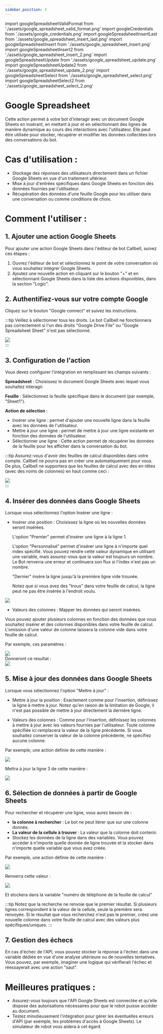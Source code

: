 ```yaml
---
sidebar_position: 3
---
```


import googleSpreadsheetValidFormat from './assets/google_spreadsheet_valid_format.png'
import googleCredentials from './assets/google_credentials.png'
import googleSpreadsheetInsertLast from './assets/google_spreadsheet_insert_last.png'
import googleSpreadsheetInsert from './assets/google_spreadsheet_insert.png'
import googleSpreadsheetInsert2 from './assets/google_spreadsheet_insert_2.png'
import googleSpreadsheetUpdate from './assets/google_spreadsheet_update.png'
import googleSpreadsheetUpdate2 from './assets/google_spreadsheet_update_2.png'
import googleSpreadsheetSelect from './assets/google_spreadsheet_select.png'
import googleSpreadsheetSelect2 from './assets/google_spreadsheet_select_2.png'

# Google Spreadsheet

Cette action permet à votre bot d'interagir avec un document Google Sheets en insérant, en mettant à jour et en sélectionnant des lignes de manière dynamique au cours des interactions avec l'utilisateur. Elle peut être utilisée pour stocker, récupérer et modifier les données collectées lors des conversations du bot.

# Cas d'utilisation :

- Stockage des réponses des utilisateurs directement dans un fichier Google Sheets en vue d'un traitement ultérieur.
- Mise à jour d'entrées spécifiques dans Google Sheets en fonction des données fournies par l'utilisateur.
- Récupération des données d'une feuille Google pour les utiliser dans une conversation ou comme conditions de choix.

# Comment l'utiliser :

## 1. Ajouter une action Google Sheets

Pour ajouter une action Google Sheets dans l'éditeur de bot Callbell, suivez ces étapes :

1. Ouvrez l'éditeur de bot et sélectionnez le point de votre conversation où vous souhaitez intégrer Google Sheets.
2. Ajoutez une nouvelle action en cliquant sur le bouton "+" et en sélectionnant Google Sheets dans la liste des actions disponibles, dans la section "Logic".

## 2. Authentifiez-vous sur votre compte Google

Cliquez sur le bouton "Google connect" et suivez les instructions.

:::tip
Veillez à sélectionner tous les droits. Le bot Callbell ne fonctionnera pas correctement si l'un des droits "Google Drive File" ou "Google Spreadsheet Sheet" n'est pas sélectionné.

<div class="text--center">
    <img src={googleCredentials} width={500} />
</div>
:::

## 3. Configuration de l'action

Vous devez configurer l'intégration en remplissant les champs suivants :

**Spreadsheet** : Choisissez le document Google Sheets avec lequel vous souhaitez interagir.

**Feuille** : Sélectionnez la feuille spécifique dans le document (par exemple, "Sheet1").

**Action de sélection** :

- Insérer une ligne : permet d'ajouter une nouvelle ligne dans la feuille avec les données de l'utilisateur.
- Mettre à jour une ligne : permet de mettre à jour une ligne existante en fonction des données de l'utilisateur.
- Sélectionner une ligne : Cette action permet de récupérer les données de la feuille pour les afficher dans la conversation du bot.

:::tip
Assurez-vous d'avoir des feuilles de calcul disponibles dans votre compte. Callbell ne pourra pas en créer une automatiquement pour vous.
De plus, Callbell ne supportera que les feuilles de calcul avec des en-têtes (avec des noms de colonnes) en haut comme ceci :

<div class="text--center">
    <img src={googleSpreadsheetValidFormat} width={500} />
</div>
:::

## 4. Insérer des données dans Google Sheets

Lorsque vous sélectionnez l'option Insérer une ligne :

- Insérer une position : Choisissez la ligne où les nouvelles données seront insérées.

  L'option "Premier" permet d'insérer une ligne à la ligne 1.

  L'option "Personnalisé" permet d'insérer une ligne à n'importe quel index spécifié. Vous pouvez rendre cette valeur dynamique en utilisant une variable, mais assurez-vous que la valeur est toujours un nombre. Le Bot renverra une erreur et continuera son flux si l'index n'est pas un nombre.

  "Dernier" insère la ligne jusqu'à la première ligne vide trouvée.

  Notez que si vous avez des "trous" dans votre feuille de calcul, la ligne peut ne pas être insérée à l'endroit voulu.

<div class="text--center">
    <img src={googleSpreadsheetInsertLast} width={500} />
</div>

- Valeurs des colonnes : Mapper les données qui seront insérées.

Vous pouvez ajouter plusieurs colonnes en fonction des données que vous souhaitez insérer et des colonnes disponibles dans votre feuille de calcul.
L'omission d'une valeur de colonne laissera la colonne vide dans votre feuille de calcul.

Par exemple, ces paramètres :

<div class="text--center">
    <img src={googleSpreadsheetInsert} width={500} />
</div>
Donneront ce resultat :
<div class="text--center">
    <img src={googleSpreadsheetInsert2} width={500} />
</div>

## 5. Mise à jour des données dans Google Sheets

Lorsque vous sélectionnez l'option "Mettre à jour" :

- Mettre à jour la position : Exactement comme pour l'insertion, définissez la ligne à mettre à jour. Notez qu'en raison de la limitation de Google, il n'est pas possible de mettre à jour directement la dernière ligne.

- Valeurs des colonnes : Comme pour l'insertion, définissez les colonnes à mettre à jour avec les valeurs fournies par l'utilisateur. Toute colonne spécifiée ici remplacera la valeur de la ligne précédente. Si vous souhaitez conserver la valeur de la colonne précédente, ne spécifiez aucune colonne.

Par exemple, une action définie de cette manière :

<div class="text--center">
    <img src={googleSpreadsheetUpdate} width={500} />
</div>

Mettra à jour la ligne 3 de cette manière :

<div class="text--center">
    <img src={googleSpreadsheetUpdate2} width={500} />
</div>

## 6. Sélection de données à partir de Google Sheets

Pour rechercher et récupérer une ligne, vous aurez besoin de :

- **la colonne à rechercher** : Le bot ne peut itérer que sur une colonne donnée.
- **La valeur de la cellule à trouver** : La valeur que la colonne doit contenir.
- Stockez les données de la ligne dans des variables. Vous pouvez accéder à n'importe quelle donnée de ligne trouvée et la stocker dans n'importe quelle variable que vous avez créée.

Par exemple, une action définie de cette manière :

<div class="text--center">
    <img src={googleSpreadsheetSelect} width={500} />
</div>

Renverra cette valeur :

<div class="text--center">
    <img src={googleSpreadsheetSelect2} width={500} />
</div>

Et stockera dans la variable "numéro de téléphone de la feuille de calcul"

:::tip
Notez que la recherche ne renvoie que le premier résultat. Si plusieurs lignes correspondent à la valeur de la cellule, seule la première sera renvoyée. Si le résultat que vous recherchez n'est pas le premier, créez une nouvelle colonne dans votre feuille de calcul avec des valeurs plus spécifiques/uniques.
:::

## 7. Gestion des échecs

En cas d'échec de l'API, vous pouvez stocker la réponse à l'échec dans une variable dédiée en vue d'une analyse ultérieure ou de nouvelles tentatives.
Vous pouvez, par exemple, imaginer une logique qui vérifierait l'échec et réessayerait avec une action "saut".

# Meilleures pratiques :

- Assurez-vous toujours que l'API Google Sheets est connectée et qu'elle dispose des autorisations nécessaires pour que le robot puisse accéder au document.
- Testez minutieusement l'intégration pour gérer les éventuelles erreurs d'API (par exemple, les problèmes d'accès à Google Sheets). Le simulateur de robot vous aidera à cet égard.
